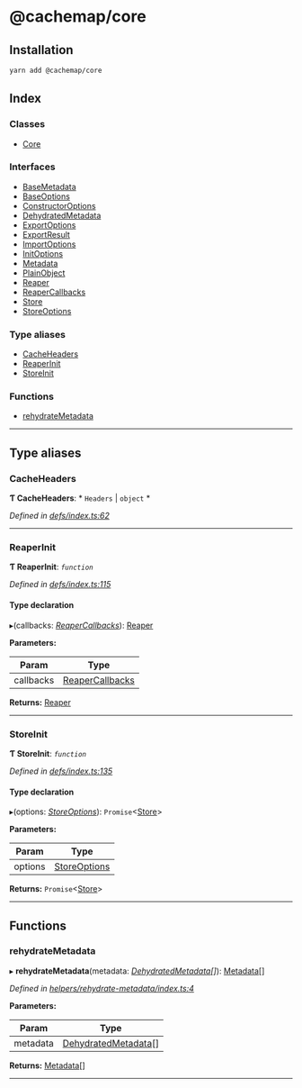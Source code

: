 
@cachemap/core
==============

Installation
------------

```bash
yarn add @cachemap/core
```

## Index

### Classes

* [Core](classes/core.md)

### Interfaces

* [BaseMetadata](interfaces/basemetadata.md)
* [BaseOptions](interfaces/baseoptions.md)
* [ConstructorOptions](interfaces/constructoroptions.md)
* [DehydratedMetadata](interfaces/dehydratedmetadata.md)
* [ExportOptions](interfaces/exportoptions.md)
* [ExportResult](interfaces/exportresult.md)
* [ImportOptions](interfaces/importoptions.md)
* [InitOptions](interfaces/initoptions.md)
* [Metadata](interfaces/metadata.md)
* [PlainObject](interfaces/plainobject.md)
* [Reaper](interfaces/reaper.md)
* [ReaperCallbacks](interfaces/reapercallbacks.md)
* [Store](interfaces/store.md)
* [StoreOptions](interfaces/storeoptions.md)

### Type aliases

* [CacheHeaders](#cacheheaders)
* [ReaperInit](#reaperinit)
* [StoreInit](#storeinit)

### Functions

* [rehydrateMetadata](#rehydratemetadata)

---

## Type aliases

<a id="cacheheaders"></a>

###  CacheHeaders

**Ƭ CacheHeaders**: * `Headers` &#124; `object`
*

*Defined in [defs/index.ts:62](https://github.com/dylanaubrey/cachemap/blob/2a8e078/packages/core/src/defs/index.ts#L62)*

___
<a id="reaperinit"></a>

###  ReaperInit

**Ƭ ReaperInit**: *`function`*

*Defined in [defs/index.ts:115](https://github.com/dylanaubrey/cachemap/blob/2a8e078/packages/core/src/defs/index.ts#L115)*

#### Type declaration
▸(callbacks: *[ReaperCallbacks](interfaces/reapercallbacks.md)*): [Reaper](interfaces/reaper.md)

**Parameters:**

| Param | Type |
| ------ | ------ |
| callbacks | [ReaperCallbacks](interfaces/reapercallbacks.md) |

**Returns:** [Reaper](interfaces/reaper.md)

___
<a id="storeinit"></a>

###  StoreInit

**Ƭ StoreInit**: *`function`*

*Defined in [defs/index.ts:135](https://github.com/dylanaubrey/cachemap/blob/2a8e078/packages/core/src/defs/index.ts#L135)*

#### Type declaration
▸(options: *[StoreOptions](interfaces/storeoptions.md)*): `Promise`<[Store](interfaces/store.md)>

**Parameters:**

| Param | Type |
| ------ | ------ |
| options | [StoreOptions](interfaces/storeoptions.md) |

**Returns:** `Promise`<[Store](interfaces/store.md)>

___

## Functions

<a id="rehydratemetadata"></a>

###  rehydrateMetadata

▸ **rehydrateMetadata**(metadata: *[DehydratedMetadata](interfaces/dehydratedmetadata.md)[]*): [Metadata](interfaces/metadata.md)[]

*Defined in [helpers/rehydrate-metadata/index.ts:4](https://github.com/dylanaubrey/cachemap/blob/2a8e078/packages/core/src/helpers/rehydrate-metadata/index.ts#L4)*

**Parameters:**

| Param | Type |
| ------ | ------ |
| metadata | [DehydratedMetadata](interfaces/dehydratedmetadata.md)[] |

**Returns:** [Metadata](interfaces/metadata.md)[]

___

